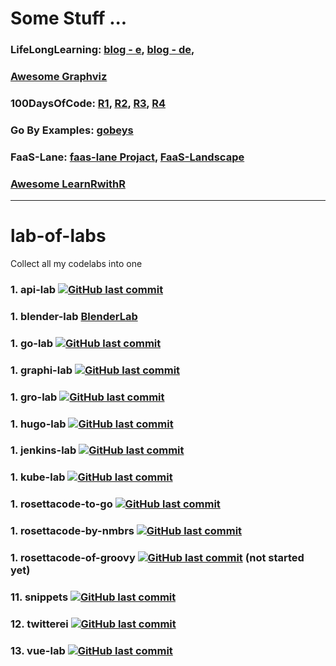 # Some Stuff ...
### LifeLongLearning: [blog - e](https://codefreezr.gitlab.io/lifelonglearning/en/),  [blog - de](https://codefreezr.gitlab.io/lifelonglearning/de/),
### [Awesome Graphviz](https://codefreezr.github.io/awesome-graphviz/)
### 100DaysOfCode: [R1](https://gitlab.com/codefreezr/100-days-of-code/blob/master/r1-log.md), [R2](https://gitlab.com/codefreezr/100-days-of-code/blob/master/r2-log.md), [R3](https://gitlab.com/codefreezr/100-days-of-code/blob/master/r3-log.md), [R4](https://gitlab.com/codefreezr/100-days-of-code/blob/master/r4-log.md)
### Go By Examples: [gobeys](http://bit.ly/git-gobyes)  
### FaaS-Lane: [faas-lane Projact](https://github.com/faas-lane), [FaaS-Landscape](https://github.com/faas-lane/FaaS-Lane/tree/master/candidates)
### [Awesome LearnRwithR](https://codefreezr.github.io/awesome-LearnRwithR/)
---  

# lab-of-labs
Collect all my codelabs into one

### 1. api-lab [![GitHub last commit](https://img.shields.io/github/last-commit/CodeFreezr/api-lab.svg)](https://github.com/CodeFreezr/api-lab)
### 1. blender-lab [BlenderLab](https://gitlab.com/codefreezr/blenderlab)
### 1. go-lab [![GitHub last commit](https://img.shields.io/github/last-commit/CodeFreezr/go-lab.svg)](https://github.com/CodeFreezr/go-lab)
### 1. graphi-lab [![GitHub last commit](https://img.shields.io/github/last-commit/CodeFreezr/graphi-lab.svg)](https://github.com/CodeFreezr/graphi-lab)
### 1. gro-lab [![GitHub last commit](https://img.shields.io/github/last-commit/CodeFreezr/gro-lab.svg)](https://github.com/CodeFreezr/gro-lab)
### 1. hugo-lab [![GitHub last commit](https://img.shields.io/github/last-commit/CodeFreezr/hugo-lab.svg)](https://github.com/CodeFreezr/hugo-lab)
### 1. jenkins-lab [![GitHub last commit](https://img.shields.io/github/last-commit/CodeFreezr/jenkins-lab.svg)](https://github.com/CodeFreezr/jenkins-lab)
### 1. kube-lab [![GitHub last commit](https://img.shields.io/github/last-commit/CodeFreezr/kube-lab.svg)](https://github.com/CodeFreezr/kube-lab)
### 1. rosettacode-to-go [![GitHub last commit](https://img.shields.io/github/last-commit/CodeFreezr/rosettacode-to-go.svg)](https://github.com/CodeFreezr/rosettacode-to-go)
### 1. rosettacode-by-nmbrs [![GitHub last commit](https://img.shields.io/github/last-commit/CodeFreezr/rosettacode-by-nmbrs.svg)](https://github.com/CodeFreezr/rosettacode-by-nmbrs)
### 1. rosettacode-of-groovy [![GitHub last commit](https://img.shields.io/github/last-commit/CodeFreezr/rosettacode-of-groovy.svg)](https://github.com/CodeFreezr/rosettacode-of-groovy) (not started yet)
### 11. snippets [![GitHub last commit](https://img.shields.io/github/last-commit/CodeFreezr/snippets.svg)](https://github.com/CodeFreezr/snippets)
### 12. twitterei [![GitHub last commit](https://img.shields.io/github/last-commit/CodeFreezr/twitterei.svg)](https://github.com/CodeFreezr/twitterei)
### 13. vue-lab [![GitHub last commit](https://img.shields.io/github/last-commit/CodeFreezr/vue-lab.svg)](https://github.com/CodeFreezr/vue-lab)
